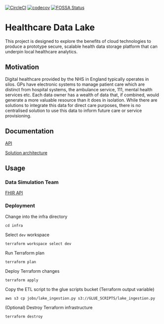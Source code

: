 [![CircleCI](https://circleci.com/gh/spe-uob/HealthcareDataLake.svg?style=shield&circle-token=7e5cdbd8560954c827bd8e0368dc7785e6d788f0)](https://app.circleci.com/pipelines/github/spe-uob/HealthcareDataLake)
[![codecov](https://codecov.io/gh/spe-uob/HealthcareDataLake/branch/main/graph/badge.svg?token=5NU3R4PGRU)](https://codecov.io/gh/spe-uob/HealthcareDataLake)
[![FOSSA Status](https://app.fossa.com/api/projects/git%2Bgithub.com%2Fspe-uob%2FHealthcareDataLake.svg?type=shield)](https://app.fossa.com/projects/git%2Bgithub.com%2Fspe-uob%2FHealthcareDataLake?ref=badge_shield)


# Healthcare Data Lake
This project is designed to explore the benefits of cloud technologies to produce a prototype secure, scalable health data storage platform that can underpin local healthcare analytics.

## Motivation
Digital healthcare provided by the NHS in England typically operates in silos. GPs have electronic systems to manage patient care which are distinct from hospital systems, the ambulance service, 111, mental health services etc. Each data owner has a wealth of data that, if combined, would generate a more valuable resource than it does in isolation. While there are solutions to integrate this data for direct care purposes, there is no centralised solution to use this data to inform future care or service provisioning.

## Documentation

[API](https://documenter.getpostman.com/view/12190139/TVsoFVgc)

[Solution architecture](../main/docs/solution-architecture.pdf)

## Usage

### Data Simulation Team

[FHIR API](../main/api/README.md)

### Deployment

Change into the infra directory
```
cd infra
```
Select `dev` workspace
```
terraform workspace select dev
```
Run Terraform plan
```
terraform plan
```
Deploy Terraform changes
```
terraform apply
```
Copy the ETL script to the glue scripts bucket (Terraform output variable)
```shell
aws s3 cp jobs/lake_ingestion.py s3://GLUE_SCRIPTS/lake_ingestion.py
```


(Optional) Destroy Terraform infrastructure
```
terraform destroy
```
